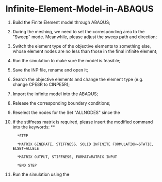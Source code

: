 # Infinite-Element-Model-in-ABAQUS

1. Build the Finite Element model through ABAQUS;

2. During the meshing, we need to set the corresponding area to the "Sweep" mode. Meanwhile, please adjust the sweep path and direction;

3. Switch the element type of the objective elements to something else, whose element nodes are no less than those in the final infinite element;

4. Run the simulation to make sure the model is feasible;

5. Save the INP file, rename and open it;

6. Search the objective elements and change the element type (e.g. change CPE8R to CINPE5R);

7. Import the infinite model into the ABAQUS;

8. Release the corresponding boundary conditions;

9. Reselect the nodes for the Set "ALLNODES" since the

10. if the stiffness matrix is required, please insert the modified command into the keywords:
          **
    
          *STEP
    
          *MATRIX GENERATE, STIFFNESS, SOLID INFINITE FORMULATION=STATIC, ELSET=ALLELE
    
          *MATRIX OUTPUT, STIFFNESS, FORMAT=MATRIX INPUT
    
          *END STEP

12. Run the simulation using the 
